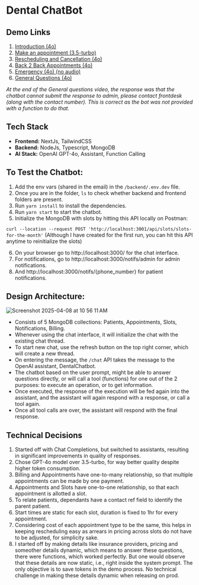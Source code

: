 # Dental ChatBot

## Demo Links
1. [Introduction (4o)](https://www.loom.com/share/d0526e3b0a3148e685ab8c19a8ed70e3?sid=dcc7c7f9-8fba-4542-af29-6246d5d0e772)
2. [Make an appointment (3.5-turbo)](https://www.loom.com/share/b31332847f584c31b77e98ba2c288399?sid=a60b618c-1422-4e69-ad5c-81efc23ee3d9)
3. [Rescheduling and Cancellation (4o)](https://www.loom.com/share/a0e5950e555f45a2aecb5611d959baa4?sid=4afbda25-61e5-4375-80e2-34b282306ddb)
4. [Back 2 Back Appointments (4o)](https://www.loom.com/share/863598aa52f843d8af54bd08c9ee8da2?sid=82edf16c-da70-4521-9f57-aedca3b8d881)
5. [Emergency (4o) (no audio)](https://www.loom.com/share/ab878a1c27c94500b5f72cd0b927feff?sid=ba5728a5-52c1-4291-a641-15c9d9bea72c)
6. [General Questions (4o)](https://www.loom.com/share/c18bc84dd9eb4326a94c3d20d03da07b?sid=d120f036-65f9-4f5e-b1f6-97681679ea3f)

*At the end of the General questions video, the response was that the chatbot cannot submit the response to admin, please contact frontdesk (along with the contact number). This is correct as the bot was not provided with a function to do that.*

## Tech Stack
- **Frontend:** NextJs, TailwindCSS  
- **Backend:** NodeJs, Typescript, MongoDB  
- **AI Stack:** OpenAI GPT-4o, Assistant, Function Calling

## To Test the Chatbot:
1. Add the env vars (shared in the email) in the `/backend/.env.dev` file.
2. Once you are in the folder, `ls` to check whether backend and frontend folders are present.
3. Run `yarn install` to install the dependencies.
4. Run `yarn start` to start the chatbot.
5. Initialize the MongoDB with slots by hitting this API locally on Postman: 

`curl --location --request POST 'http://localhost:3001/api/slots/slots-for-the-month'`
(Although I have created for the first run, you can hit this API anytime to reinitialize the slots)

6. On your browser go to http://localhost:3000/ for the chat interface.
7. For notifications, go to http://localhost:3000/notifs/admin for admin notifications.
8. And http://localhost:3000/notifs/{phone_number} for patient notifications.

## Design Architecture:


![Screenshot 2025-04-08 at 10 56 11 AM](https://github.com/user-attachments/assets/a5f210a2-49ad-4abb-a06f-46fa0b922a41)



- Consists of 5 MongoDB collections: Patients, Appointments, Slots, Notifications, Billing.
- Whenever using the chat interface, it will initialize the chat with the existing chat thread.
- To start new chat, use the refresh button on the top right corner, which will create a new thread.
- On entering the message, the `/chat` API takes the message to the OpenAI assistant, DentalChatbot.
- The chatbot based on the user prompt, might be able to answer questions directly, or will call a tool (functions) for one out of the 2 purposes: to execute an operation, or to get information.
- Once executed, the response of the execution will be fed again into the assistant, and the assistant will again respond with a response, or call a tool again.
- Once all tool calls are over, the assistant will respond with the final response.



## Technical Decisions
1. Started off with Chat Completions, but switched to assistants, resulting in significant improvements in quality of responses.
2. Chose GPT-4o model over 3.5-turbo, for way better quality despite higher token consumption.
3. Billing and Appointments have one-to-many relationship, so that multiple appointments can be made by one payment.
4. Appointments and Slots have one-to-one relationship, so that each appointment is allotted a slot.
5. To relate patients, dependants have a contact ref field to identify the parent patient.
6. Start times are static for each slot, duration is fixed to 1hr for every appointment.
7. Considering cost of each appointment type to be the same, this helps in keeping rescheduling easy as arrears in pricing across slots do not have to be adjusted, for simplicity sake.
8. I started off by making details like insurance providers, pricing and someother details dynamic, which means to answer these questions, there were functions, which worked perfectly. But one would observe that these details are now static, i.e., right inside the system prompt. The only objective is to save tokens in the demo process. No technical challenge in making these details dynamic when releasing on prod.
